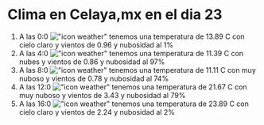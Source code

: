 # Clima en Celaya,mx en el dia 23

1. A las 0:0 !["icon weather"](http://openweathermap.org/img/w/01n.png) tenemos una temperatura de 13.89 C con cielo claro y  vientos de 0.96 y nubosidad al 1%
1. A las 4:0 !["icon weather"](http://openweathermap.org/img/w/04n.png) tenemos una temperatura de 11.39 C con nubes y  vientos de 0.86 y nubosidad al 97%
1. A las 8:0 !["icon weather"](http://openweathermap.org/img/w/04d.png) tenemos una temperatura de 11.11 C con muy nuboso y  vientos de 0.78 y nubosidad al 74%
1. A las 12:0 !["icon weather"](http://openweathermap.org/img/w/04d.png) tenemos una temperatura de 21.67 C con muy nuboso y  vientos de 3.43 y nubosidad al 79%
1. A las 16:0 !["icon weather"](http://openweathermap.org/img/w/01d.png) tenemos una temperatura de 23.89 C con cielo claro y  vientos de 2.24 y nubosidad al 2%

